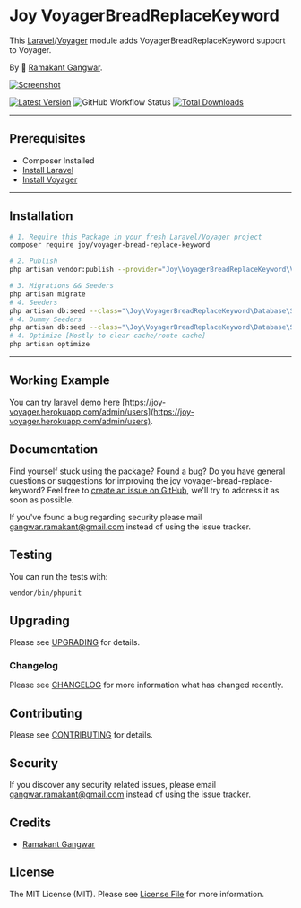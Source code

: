 # Joy VoyagerBreadReplaceKeyword

This [Laravel](https://laravel.com/)/[Voyager](https://voyager.devdojo.com/) module adds VoyagerBreadReplaceKeyword support to Voyager.

By 🐼 [Ramakant Gangwar](https://github.com/rxcod9).

[![Screenshot](https://raw.githubusercontent.com/rxcod9/joy-voyager-bread-replace-keyword/main/cover.jpg)](https://joy-voyager.herokuapp.com/)

[![Latest Version](https://img.shields.io/github/v/release/rxcod9/joy-voyager-bread-replace-keyword?style=flat-square)](https://github.com/rxcod9/joy-voyager-bread-replace-keyword/releases)
![GitHub Workflow Status](https://img.shields.io/github/workflow/status/rxcod9/joy-voyager-bread-replace-keyword/run-tests?label=tests)
[![Total Downloads](https://img.shields.io/packagist/dt/joy/voyager-bread-replace-keyword.svg?style=flat-square)](https://packagist.org/packages/joy/voyager-bread-replace-keyword)

---

## Prerequisites

*   Composer Installed
*   [Install Laravel](https://laravel.com/docs/installation)
*   [Install Voyager](https://github.com/the-control-group/voyager)

---

## Installation

```bash
# 1. Require this Package in your fresh Laravel/Voyager project
composer require joy/voyager-bread-replace-keyword

# 2. Publish
php artisan vendor:publish --provider="Joy\VoyagerBreadReplaceKeyword\VoyagerBreadReplaceKeywordServiceProvider" --force

# 3. Migrations && Seeders
php artisan migrate
# 4. Seeders
php artisan db:seed --class="\Joy\VoyagerBreadReplaceKeyword\Database\Seeders\VoyagerDatabaseSeeder" --force
# 4. Dummy Seeders
php artisan db:seed --class="\Joy\VoyagerBreadReplaceKeyword\Database\Seeders\VoyagerDummyDatabaseSeeder" --force
# 4. Optimize [Mostly to clear cache/route cache]
php artisan optimize
```

---


## Working Example

You can try laravel demo here [https://joy-voyager.herokuapp.com/admin/users](https://joy-voyager.herokuapp.com/admin/users).

## Documentation

Find yourself stuck using the package? Found a bug? Do you have general questions or suggestions for improving the joy voyager-bread-replace-keyword? Feel free to [create an issue on GitHub](https://github.com/rxcod9/joy-voyager-bread-replace-keyword/issues), we'll try to address it as soon as possible.

If you've found a bug regarding security please mail [gangwar.ramakant@gmail.com](mailto:gangwar.ramakant@gmail.com) instead of using the issue tracker.

## Testing

You can run the tests with:

```bash
vendor/bin/phpunit
```

## Upgrading

Please see [UPGRADING](UPGRADING.md) for details.

### Changelog

Please see [CHANGELOG](CHANGELOG.md) for more information what has changed recently.

## Contributing

Please see [CONTRIBUTING](CONTRIBUTING.md) for details.

## Security

If you discover any security related issues, please email [gangwar.ramakant@gmail.com](mailto:gangwar.ramakant@gmail.com) instead of using the issue tracker.

## Credits

- [Ramakant Gangwar](https://github.com/rxcod9)

## License

The MIT License (MIT). Please see [License File](LICENSE.md) for more information.
